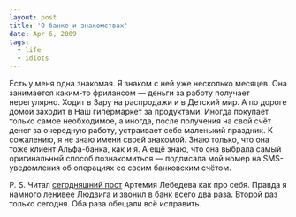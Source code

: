 ```yaml
---
layout: post
title: 'О банке и знакомствах'
date: Apr 6, 2009
tags:
  - life
  - idiots
---
```


Есть у меня одна знакомая. Я знаком с ней уже несколько месяцев. Она занимается каким-то фрилансом — деньги за работу получает нерегулярно. Ходит в Зару на распродажи и в Детский мир. А по дороге домой заходит в Наш гипермаркет за продуктами. Иногда покупает только самое необходимое, а иногда, после получения на свой счёт денег за очередную работу, устраивает себе маленький праздник. К сожалению, я не знаю имени своей знакомой. Знаю только, что она тоже клиент Альфа-банка, как и я. А ещё знаю, что она выбрала самый оригинальный способ познакомиться — подписала мой номер на SMS-уведомления об операциях со своим банковским счётом.

P. S. Читал [сегодняшний пост](http://tema.livejournal.com/317088.html "Артемий Лебедев: Кредит Европабанк — але, ку-ку") Артемия Лебедева как про себя. Правда я намного ленивее Людвига и звонил в банк всего два раза. Второй раз только сегодня. Оба раза обещали всё исправить.

